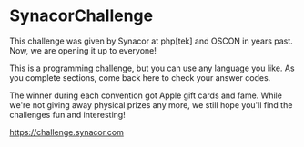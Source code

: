# SynacorChallenge

This challenge was given by Synacor at
php[tek] and OSCON in years past. Now,
we are opening it up to everyone!

This is a programming challenge, but
you can use any language you like. As
you complete sections, come back here
to check your answer codes.

The winner during each convention got
Apple gift cards and fame. While we're
not giving away physical prizes any
more, we still hope you'll find the
challenges fun and interesting!

https://challenge.synacor.com
